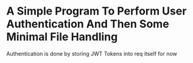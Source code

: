 # A Simple Program To Perform User Authentication And Then Some Minimal File Handling

Authentication is done by storing JWT Tokens into req itself for now 
